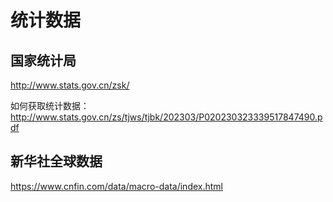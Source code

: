 # 统计数据

## 国家统计局

http://www.stats.gov.cn/zsk/

如何获取统计数据：http://www.stats.gov.cn/zs/tjws/tjbk/202303/P020230323339517847490.pdf

## 新华社全球数据

https://www.cnfin.com/data/macro-data/index.html